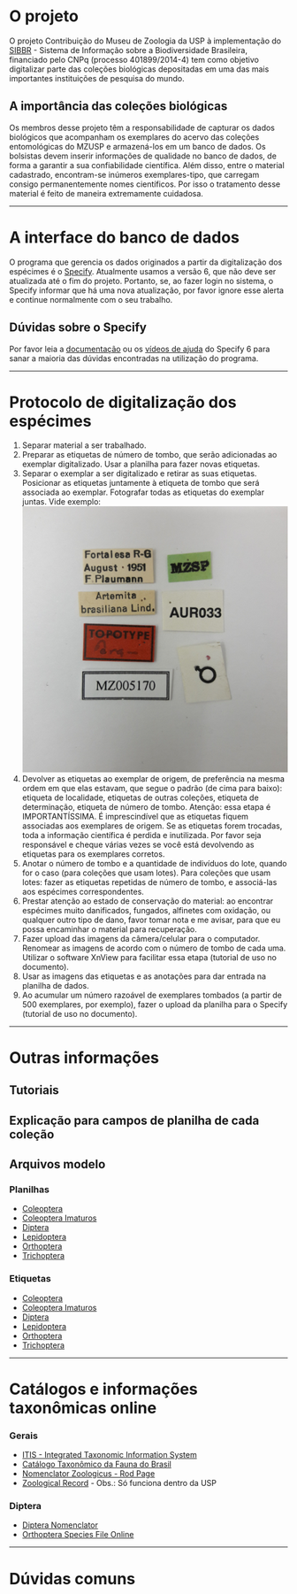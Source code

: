 # O projeto
O projeto Contribuição do Museu de Zoologia da USP à implementação do [SIBBR](http://www.sibbr.gov.br/) - Sistema de Informação sobre a Biodiversidade Brasileira, financiado pelo CNPq (processo 401899/2014-4) tem como objetivo digitalizar parte das coleções biológicas depositadas em uma das mais importantes instituições de pesquisa do mundo.

## A importância das coleções biológicas
Os membros desse projeto têm a responsabilidade de capturar os dados biológicos que acompanham os exemplares do acervo das coleções entomológicas do MZUSP e armazená-los em um banco de dados. Os bolsistas devem inserir informações de qualidade no banco de dados, de forma a garantir a sua confiabilidade científica. Além disso, entre o material cadastrado, encontram-se inúmeros exemplares-tipo, que carregam consigo permanentemente nomes científicos. Por isso o tratamento desse material é feito de maneira extremamente cuidadosa.
<hr>

# A interface do banco de dados
O programa que gerencia os dados originados a partir da digitalização dos espécimes é o [Specify](http://specifyx.specifysoftware.org/welcome-to-specify-6-desktop-application/). Atualmente usamos a versão 6, que não deve ser atualizada até o fim do projeto. Portanto, se, ao fazer login no sistema, o Specify informar que há uma nova atualização, por favor ignore esse alerta e continue normalmente com o seu trabalho.

## Dúvidas sobre o Specify
Por favor leia a [documentação](http://specifyx.specifysoftware.org/documentation/) ou os [vídeos de ajuda](http://specifyx.specifysoftware.org/specify-project-helpcasts/) do Specify 6 para sanar a maioria das dúvidas encontradas na utilização do programa.
<hr>

# Protocolo de digitalização dos espécimes
1. Separar material a ser trabalhado.
2. Preparar as etiquetas de número de tombo, que serão adicionadas ao exemplar digitalizado. Usar a planilha para fazer novas etiquetas. 
3. Separar o exemplar a ser digitalizado e retirar as suas etiquetas. Posicionar as etiquetas juntamente à etiqueta de tombo que será associada ao exemplar. Fotografar todas as etiquetas do exemplar juntas. Vide exemplo: 
![Etiquetas fotografadas](https://github.com/arbolitoloco/sibbr_mzusp/blob/master/5170_Artemita_brasiliana_exemplo.jpg)
4. Devolver as etiquetas ao exemplar de origem, de preferência na mesma ordem em que elas estavam, que segue o padrão (de cima para baixo): etiqueta de localidade, etiquetas de outras coleções, etiqueta de determinação, etiqueta de número de tombo. Atenção: essa etapa é IMPORTANTÍSSIMA. É imprescindível que as etiquetas fiquem associadas aos exemplares de origem. Se as etiquetas forem trocadas, toda a informação científica é perdida e inutilizada. Por favor seja responsável e cheque várias vezes se você está devolvendo as etiquetas para os exemplares corretos.
5. Anotar o número de tombo e a quantidade de indivíduos do lote, quando for o caso (para coleções que usam lotes). Para coleções que usam lotes: fazer as etiquetas repetidas de número de tombo, e associá-las aos espécimes correspondentes.
6. Prestar atenção ao estado de conservação do material: ao encontrar espécimes muito danificados, fungados, alfinetes com oxidação, ou qualquer outro tipo de dano, favor tomar nota e me avisar, para que eu possa encaminhar o material para recuperação.
7. Fazer upload das imagens da câmera/celular para o computador. Renomear as imagens de acordo com o número de tombo de cada uma. Utilizar o software XnView para facilitar essa etapa (tutorial de uso no documento).
8. Usar as imagens das etiquetas e as anotações para dar entrada na planilha de dados.
9. Ao acumular um número razoável de exemplares tombados (a partir de 500 exemplares, por exemplo), fazer o upload da planilha para o Specify (tutorial de uso no documento).
<hr>

# Outras informações

## Tutoriais

## Explicação para campos de planilha de cada coleção

## Arquivos modelo

### Planilhas
* [Coleoptera]()
* [Coleoptera Imaturos]()
* [Diptera](https://github.com/arbolitoloco/sibbr_mzusp/raw/master/modelos/LRP_Specify_modelo_Diptera.xlsx)
* [Lepidoptera]()
* [Orthoptera](https://github.com/arbolitoloco/sibbr_mzusp/raw/master/modelos/KMK_Modelo_Orthoptera.xls)
* [Trichoptera](https://github.com/arbolitoloco/sibbr_mzusp/raw/master/modelos/KMK_Modelo_Trichoptera.xls)

### Etiquetas
* [Coleoptera]()
* [Coleoptera Imaturos]()
* [Diptera](https://github.com/arbolitoloco/sibbr_mzusp/raw/master/modelos/etiquetas_modelo_Diptera.doc)
* [Lepidoptera]()
* [Orthoptera]()
* [Trichoptera]()
<hr>

# Catálogos e informações taxonômicas online

### Gerais
* [ITIS - Integrated Taxonomic Information System](http://www.itis.gov/)
* [Catálogo Taxonômico da Fauna do Brasil](http://fauna.jbrj.gov.br/fauna/listaBrasil/ConsultaPublicaUC/ConsultaPublicaUC.do)
* [Nomenclator Zoologicus - Rod Page](http://iphylo.org/~rpage/nz/index.php)
* [Zoological Record](http://apps-webofknowledge.ez67.periodicos.capes.gov.br/ZOOREC_GeneralSearch_input.do?product=ZOOREC&SID=3D26X5MiNyYakccO6ZM&search_mode=GeneralSearch) - Obs.: Só funciona dentro da USP

### Diptera
* [Diptera Nomenclator](http://www.diptera.org/NomenclatorSearch.php)
* [Orthoptera Species File Online](http://orthoptera.speciesfile.org/HomePage/Orthoptera/HomePage.aspx)
<hr>

# Dúvidas comuns




